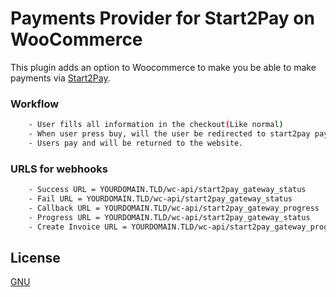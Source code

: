 # Payments Provider for Start2Pay on WooCommerce

This plugin adds an option to Woocommerce to make you be able to make payments via [Start2Pay](https://start2pay.com/).

### Workflow
```bash
    - User fills all information in the checkout(Like normal)
    - When user press buy, will the user be redirected to start2pay payment url
    - Users pay and will be returned to the website.
```

### URLS for webhooks
```bash
    - Success URL = YOURDOMAIN.TLD/wc-api/start2pay_gateway_status 
    - Fail URL = YOURDOMAIN.TLD/wc-api/start2pay_gateway_status 
    - Callback URL = YOURDOMAIN.TLD/wc-api/start2pay_gateway_progress
    - Progress URL = YOURDOMAIN.TLD/wc-api/start2pay_gateway_status 
    - Create Invoice URL = YOURDOMAIN.TLD/wc-api/start2pay_gateway_progress
```

## License
[GNU](https://www.gnu.org/licenses/licenses.html)
